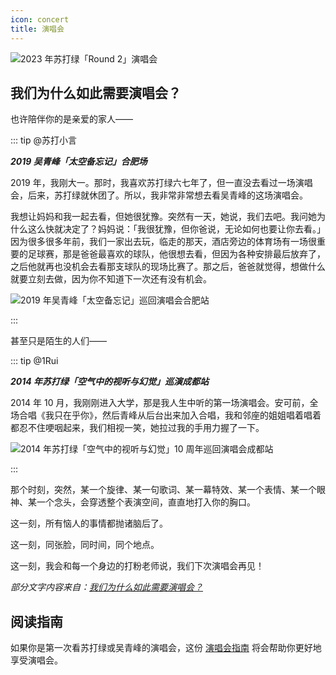 ```yaml
---
icon: concert
title: 演唱会
---
```


![2023 年苏打绿「Round 2」演唱会](https://cdn.jsdelivr.net/gh/kaluojushi/sodaguide@picbed/concerts/round2.jpg)

## 我们为什么如此需要演唱会？

也许陪伴你的是亲爱的家人——

::: tip @苏打小言

***2019 吴青峰「太空备忘记」合肥场***

2019 年，我刚大一。那时，我喜欢苏打绿六七年了，但一直没去看过一场演唱会，后来，苏打绿就休团了。所以，我非常非常想去看吴青峰的这场演唱会。

我想让妈妈和我一起去看，但她很犹豫。突然有一天，她说，我们去吧。我问她为什么这么快就决定了？妈妈说：「我很犹豫，但你爸说，无论如何也要让你去看。」因为很多很多年前，我们一家出去玩，临走的那天，酒店旁边的体育场有一场很重要的足球赛，那是爸爸最喜欢的球队，他很想去看，但因为各种安排最后放弃了，之后他就再也没机会去看那支球队的现场比赛了。那之后，爸爸就觉得，想做什么就要立刻去做，因为你不知道下一次还有没有机会。

![2019 年吴青峰「太空备忘记」巡回演唱会合肥站](https://cdn.jsdelivr.net/gh/kaluojushi/sodaguide@picbed/concerts/tkbwj.jpg)

:::

甚至只是陌生的人们——

::: tip @1Rui

***2014 年苏打绿「空气中的视听与幻觉」巡演成都站***

2014 年 10 月，我刚刚进入大学，那是我人生中听的第一场演唱会。安可前，全场合唱《我只在乎你》，然后青峰从后台出来加入合唱，我和邻座的姐姐唱着唱着都忍不住哽咽起来，我们相视一笑，她拉过我的手用力握了一下。

![2014 年苏打绿「空气中的视听与幻觉」10 周年巡回演唱会成都站](https://cdn.jsdelivr.net/gh/kaluojushi/sodaguide@picbed/concerts/ksh.jpeg)

:::

那个时刻，突然，某一个旋律、某一句歌词、某一幕特效、某一个表情、某一个眼神、某一个念头，会穿透整个表演空间，直直地打入你的胸口。

这一刻，所有恼人的事情都抛诸脑后了。

这一刻，同张脸，同时间，同个地点。

这一刻，我会和每一个身边的打粉老师说，我们下次演唱会再见！

*部分文字内容来自：[我们为什么如此需要演唱会？](https://mp.weixin.qq.com/s/eimG5KPgWACI4gGX023D-g)*

## 阅读指南

如果你是第一次看苏打绿或吴青峰的演唱会，这份 [演唱会指南](guide/) 将会帮助你更好地享受演唱会。
